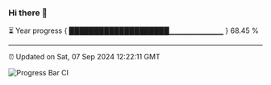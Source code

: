 ### Hi there 👋

⏳ Year progress { ████████████████████▁▁▁▁▁▁▁▁▁▁ } 68.45 %

---

⏰ Updated on Sat, 07 Sep 2024 12:22:11 GMT

![Progress Bar CI](https://github.com/liununu/liununu/workflows/Progress%20Bar%20CI/badge.svg)
